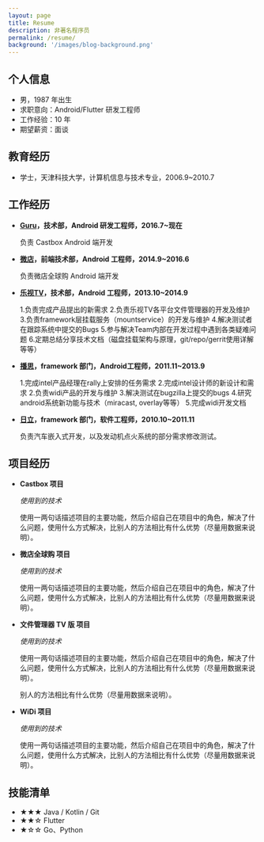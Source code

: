 ```yaml
---
layout: page
title: Resume
description: 非著名程序员
permalink: /resume/
background: '/images/blog-background.png'
---
```


## 个人信息 

 - 男，1987 年出生
 - 求职意向：Android/Flutter 研发工程师
 - 工作经验：10 年
 - 期望薪资：面谈

## 教育经历

- 学士，天津科技大学，计算机信息与技术专业，2006.9~2010.7

## 工作经历

- **[Guru](https://castbox.fm/)，技术部，Android 研发工程师，2016.7~现在**

  负责 Castbox Android 端开发

- **[微店](https://www.weidian.com)，前端技术部，Android 工程师，2014.9~2016.6**

  负责微店全球购 Android 端开发

- **[乐视TV](https://www.le.com/)，技术部，Android 工程师，2013.10~2014.9**

  1.负责完成产品提出的新需求
  2.负责乐视TV各平台文件管理器的开发及维护
  3.负责framework层挂载服务（mountservice）的开发与维护
  4.解决测试者在跟踪系统中提交的Bugs
  5.参与解决Team内部在开发过程中遇到各类疑难问题
  6.定期总结分享技术文档（磁盘挂载架构与原理，git/repo/gerrit使用详解等等）

- **[播思](http://www.borqs.com)，framework 部门，Android工程师，2011.11~2013.9**

  1.完成intel产品经理在rally上安排的任务需求
  2.完成intel设计师的新设计和需求
  2.负责widi产品的开发与维护
  3.解决测试在bugzilla上提交的bugs
  4.研究android系统新功能与技术（miracast, overlay等等）
  5.完成widi开发文档

- **[日立](http://www.bhh.com.cn/)，framework 部门，软件工程师，2010.10~2011.11**

  负责汽车嵌入式开发，以及发动机点火系统的部分需求修改测试。

## 项目经历

- **Castbox 项目**

  *使用到的技术*

  使用一两句话描述项目的主要功能，然后介绍自己在项目中的角色，解决了什么问题，使用什么方式解决，比别人的方法相比有什么优势（尽量用数据来说明）。

- **微店全球购 项目**

  *使用到的技术*

  使用一两句话描述项目的主要功能，然后介绍自己在项目中的角色，解决了什么问题，使用什么方式解决，比别人的方法相比有什么优势（尽量用数据来说明）。

- **文件管理器 TV 版 项目**

  *使用到的技术*

  使用一两句话描述项目的主要功能，然后介绍自己在项目中的角色，解决了什么问题，使用什么方式解决，比别人的方法相比有什么优势（尽量用数据来说明）。

  别人的方法相比有什么优势（尽量用数据来说明）。

- **WiDi 项目**

  *使用到的技术*

  使用一两句话描述项目的主要功能，然后介绍自己在项目中的角色，解决了什么问题，使用什么方式解决，比别人的方法相比有什么优势（尽量用数据来说明）。

## 技能清单

- ★★★ Java / Kotlin / Git
- ★★☆ Flutter
- ★☆☆ Go、Python
